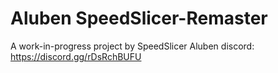 # Aluben SpeedSlicer-Remaster
A work-in-progress project by SpeedSlicer
Aluben discord: https://discord.gg/rDsRchBUFU
